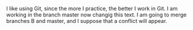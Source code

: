 I like using Git, since the more I practice, the better I work in Git.
I am working in the branch master now changig this text.
I am going to merge branches B and master, and I suppose that a conflict will appear.